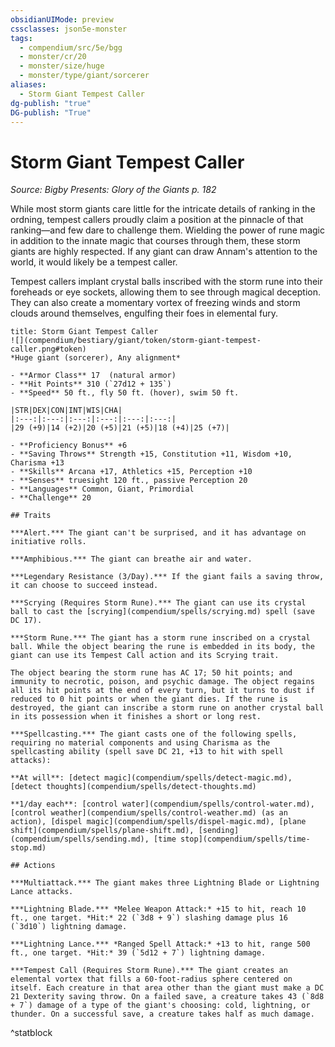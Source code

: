 ```yaml
---
obsidianUIMode: preview
cssclasses: json5e-monster
tags:
  - compendium/src/5e/bgg
  - monster/cr/20
  - monster/size/huge
  - monster/type/giant/sorcerer
aliases:
  - Storm Giant Tempest Caller
dg-publish: "true"
DG-publish: "True"
---
```

# Storm Giant Tempest Caller
*Source: Bigby Presents: Glory of the Giants p. 182*  

While most storm giants care little for the intricate details of ranking in the ordning, tempest callers proudly claim a position at the pinnacle of that ranking—and few dare to challenge them. Wielding the power of rune magic in addition to the innate magic that courses through them, these storm giants are highly respected. If any giant can draw Annam's attention to the world, it would likely be a tempest caller.

Tempest callers implant crystal balls inscribed with the storm rune into their foreheads or eye sockets, allowing them to see through magical deception. They can also create a momentary vortex of freezing winds and storm clouds around themselves, engulfing their foes in elemental fury.

```ad-statblock
title: Storm Giant Tempest Caller
![](compendium/bestiary/giant/token/storm-giant-tempest-caller.png#token)
*Huge giant (sorcerer), Any alignment*

- **Armor Class** 17  (natural armor)
- **Hit Points** 310 (`27d12 + 135`)
- **Speed** 50 ft., fly 50 ft. (hover), swim 50 ft.

|STR|DEX|CON|INT|WIS|CHA|
|:---:|:---:|:---:|:---:|:---:|:---:|
|29 (+9)|14 (+2)|20 (+5)|21 (+5)|18 (+4)|25 (+7)|

- **Proficiency Bonus** +6
- **Saving Throws** Strength +15, Constitution +11, Wisdom +10, Charisma +13
- **Skills** Arcana +17, Athletics +15, Perception +10
- **Senses** truesight 120 ft., passive Perception 20
- **Languages** Common, Giant, Primordial
- **Challenge** 20

## Traits

***Alert.*** The giant can't be surprised, and it has advantage on initiative rolls.

***Amphibious.*** The giant can breathe air and water.

***Legendary Resistance (3/Day).*** If the giant fails a saving throw, it can choose to succeed instead.

***Scrying (Requires Storm Rune).*** The giant can use its crystal ball to cast the [scrying](compendium/spells/scrying.md) spell (save DC 17).

***Storm Rune.*** The giant has a storm rune inscribed on a crystal ball. While the object bearing the rune is embedded in its body, the giant can use its Tempest Call action and its Scrying trait.

The object bearing the storm rune has AC 17; 50 hit points; and immunity to necrotic, poison, and psychic damage. The object regains all its hit points at the end of every turn, but it turns to dust if reduced to 0 hit points or when the giant dies. If the rune is destroyed, the giant can inscribe a storm rune on another crystal ball in its possession when it finishes a short or long rest.

***Spellcasting.*** The giant casts one of the following spells, requiring no material components and using Charisma as the spellcasting ability (spell save DC 21, +13 to hit with spell attacks):

**At will**: [detect magic](compendium/spells/detect-magic.md), [detect thoughts](compendium/spells/detect-thoughts.md)

**1/day each**: [control water](compendium/spells/control-water.md), [control weather](compendium/spells/control-weather.md) (as an action), [dispel magic](compendium/spells/dispel-magic.md), [plane shift](compendium/spells/plane-shift.md), [sending](compendium/spells/sending.md), [time stop](compendium/spells/time-stop.md)

## Actions

***Multiattack.*** The giant makes three Lightning Blade or Lightning Lance attacks.

***Lightning Blade.*** *Melee Weapon Attack:* +15 to hit, reach 10 ft., one target. *Hit:* 22 (`3d8 + 9`) slashing damage plus 16 (`3d10`) lightning damage.

***Lightning Lance.*** *Ranged Spell Attack:* +13 to hit, range 500 ft., one target. *Hit:* 39 (`5d12 + 7`) lightning damage.

***Tempest Call (Requires Storm Rune).*** The giant creates an elemental vortex that fills a 60-foot-radius sphere centered on itself. Each creature in that area other than the giant must make a DC 21 Dexterity saving throw. On a failed save, a creature takes 43 (`8d8 + 7`) damage of a type of the giant's choosing: cold, lightning, or thunder. On a successful save, a creature takes half as much damage.
```
^statblock